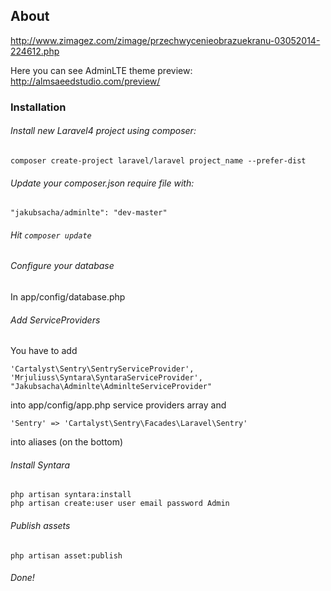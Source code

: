 ## About

http://www.zimagez.com/zimage/przechwycenieobrazuekranu-03052014-224612.php

Here you can see AdminLTE theme preview: http://almsaeedstudio.com/preview/

### Installation

###### Install new Laravel4 project using composer:
```
composer create-project laravel/laravel project_name --prefer-dist
```
###### Update your composer.json require file with:

```
"jakubsacha/adminlte": "dev-master"
```

######  Hit `composer update`

###### Configure your database
In app/config/database.php

###### Add ServiceProviders
You have to add
```
'Cartalyst\Sentry\SentryServiceProvider',
'Mrjuliuss\Syntara\SyntaraServiceProvider',
"Jakubsacha\Adminlte\AdminlteServiceProvider"
```

into app/config/app.php service providers array and
```
'Sentry' => 'Cartalyst\Sentry\Facades\Laravel\Sentry'
```
into aliases (on the bottom)

###### Install Syntara
```
php artisan syntara:install
php artisan create:user user email password Admin
```
###### Publish assets
```
php artisan asset:publish
```

###### Done!




                
